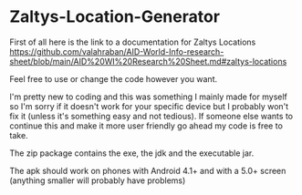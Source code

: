 # Zaltys-Location-Generator

First of all here is the link to a documentation for Zaltys Locations
https://github.com/valahraban/AID-World-Info-research-sheet/blob/main/AID%20WI%20Research%20Sheet.md#zaltys-locations

Feel free to use or change the code however you want.

I'm pretty new to coding and this was something I mainly made for myself so I'm sorry if it doesn't work for your specific device but I probably won't fix it (unless it's something easy and not tedious).
If someone else wants to continue this and make it more user friendly go ahead my code is free to take.

The zip package contains the exe, the jdk and the executable jar.

The apk should work on phones with Android 4.1+ and with a 5.0+ screen (anything smaller will probably have problems)
